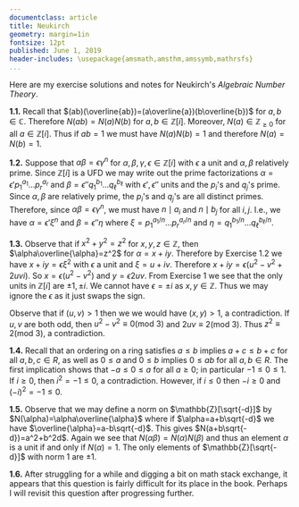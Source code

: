 ```yaml
---
documentclass: article
title: Neukirch
geometry: margin=1in
fontsize: 12pt
published: June 1, 2019
header-includes: \usepackage{amsmath,amsthm,amssymb,mathrsfs}
...
```


Here are my exercise solutions and notes for Neukirch's *Algebraic Number
Theory*.

**1.1.** Recall that $(ab)(\overline{ab})=(a\overline{a})(b\overline{b})$ for
$a,b\in\mathbb{C}$. Therefore $N(ab)=N(a)N(b)$ for $a,b\in\mathbb{Z}[i]$.
Moreover, $N(a)\in\mathbb{Z}_{\ge 0}$ for all $a\in\mathbb{Z}[i]$. Thus if
$ab=1$ we must have $N(a)N(b)=1$ and therefore $N(a)=N(b)=1$.

**1.2.** Suppose that $\alpha\beta=\epsilon\gamma^n$ for
$\alpha,\beta,\gamma,\epsilon\in\mathbb{Z}[i]$ with $\epsilon$ a unit and
$\alpha,\beta$ relatively prime. Since
$\mathbb{Z}[i]$ is a UFD we may write out the prime factorizations
$\alpha=\epsilon'p_1^{a_1}\ldots p_r^{a_r}$ and $\beta=\epsilon''q_1^{b_1}
\ldots q_{\ell}^{b_\ell}$ with $\epsilon',\epsilon''$ units and the $p_i$'s and
$q_j$'s prime. Since $\alpha,\beta$ are relatively prime, the
$p_i$'s and $q_j$'s are all distinct primes. Therefore, since
$\alpha\beta=\epsilon\gamma^n$, we must have $n\mid a_i$
and $n\mid b_j$ for all $i,j$. I.e., we have $\alpha=\epsilon'\xi^n$ and
$\beta=\epsilon''\eta$ where $\xi=p_1^{a_1/n}\ldots p_r^{a_r/n}$ and
$\eta=q_1^{b_1/n}\ldots q_\ell^{b_\ell/n}$.

**1.3.** Observe that if $x^2+y^2=z^2$ for $x,y,z\in\mathbb{Z}$, then
$\alpha\overline{\alpha}=z^2$ for $\alpha=x+iy$. Therefore by Exercise 1.2 we
have $x+iy=\epsilon\xi^2$ with $\epsilon$ a unit and $\xi=u+iv$. Therefore
$x+iy=\epsilon(u^2-v^2+2uvi)$. So $x=\epsilon(u^2-v^2)$ and $y=\epsilon 2uv$.
From Exercise 1 we see that the only units in $\mathbb{Z}[i]$ are $\pm
1,\pm i$. We cannot have $\epsilon=\pm i$ as $x,y\in\mathbb{Z}$. Thus we
may ignore the $\epsilon$ as it just swaps the sign.

Observe that if $(u,v)>1$ then we we would have $(x,y)>1$, a contradiction. If
$u,v$ are both odd, then $u^2-v^2\equiv 0(\text{mod } 3)$ and $2uv\equiv
2(\text{mod } 3)$. Thus $z^2\equiv 2 (\text{mod } 3)$, a contradiction.

**1.4.** Recall that an ordering on a ring satisfies $a\le b$ implies $a+c\le
b+c$ for all $a,b,c\in R$, as well as $0\le a$ and $0\le b$ implies $0\le ab$
for all $a,b\in R$. The first implication shows that $-a\le 0\le a$ for all
$a\ge 0$; in particular $-1\le 0\le 1$. If $i\ge 0$, then $i^2=-1\le 0$, a
contradiction. However, if $i\le 0$ then $-i\ge 0$ and $(-i)^2=-1\le 0$.

**1.5.** Observe that we may define a norm on $\mathbb{Z}[\sqrt{-d}]$ by
$N(\alpha)=\alpha\overline{\alpha}$ where if $\alpha=a+b\sqrt{-d}$ we have
$\overline{\alpha}=a-b\sqrt{-d}$. This gives $N(a+b\sqrt{-d})=a^2+b^2d$. Again
we see that $N(\alpha\beta)=N(\alpha)N(\beta)$ and thus an element $\alpha$ is
a unit if and only if $N(\alpha)=1$. The only elements of
$\mathbb{Z}[\sqrt{-d}]$ with
norm $1$ are $\pm 1$.

**1.6.** After struggling for a while and digging a bit on math stack exchange,
it appears that this question is fairly difficult for its place in the book.
Perhaps I will revisit this question after progressing further.

